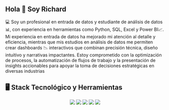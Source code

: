 ## Hola 👋 Soy Richard

💻 Soy un profesional en entrada de datos y estudiante de análisis de datos📊, con experiencia en herramientas como Python, SQL, Excel y Power BI📈. Mi experiencia en entrada de datos ha mejorado mi atención al detalle y eficiencia, mientras que mis estudios en análisis de datos me permiten crear dashboards 📉 interactivos que combinan precisión técnica, diseño intuitivo y narrativas impactantes. Estoy comprometido con la optimización de procesos, la automatización de flujos de trabajo y la presentación de insights accionables para apoyar la toma de decisiones estratégicas en diversas industrias

## 🖥️ **Stack Tecnológico y Herramientas**
<p align="center">
  <img src="https://img.shields.io/badge/Python-3776AB?style=for-the-badge&logo=python&logoColor=white" />
  <img src="https://img.shields.io/badge/SQL%20Server-E34F26?style=for-the-badge&logo=microsoftsqlserver&logoColor=white" />
  <img src="https://img.shields.io/badge/Power%20BI-2C3E50?style=for-the-badge&logo=powerbi&logoColor=yellow" />
  <img src="https://img.shields.io/badge/VS%20Code-007ACC?style=for-the-badge&logo=visualstudiocode&logoColor=white" />
  <img src="https://img.shields.io/badge/Google%20Cloud-34A853?style=for-the-badge&logo=googlecloud&logoColor=white" />
</p>
